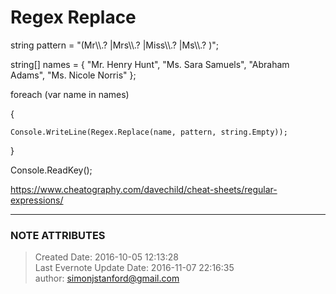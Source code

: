 # Regex Replace

  

string pattern = "(Mr\\\\.? |Mrs\\\\.? |Miss\\\\.? |Ms\\\\.? )";

string[] names = { "Mr. Henry Hunt", "Ms. Sara Samuels", "Abraham Adams", "Ms.
Nicole Norris" };

foreach (var name in names)

{

    Console.WriteLine(Regex.Replace(name, pattern, string.Empty));

}

Console.ReadKey();

  

<https://www.cheatography.com/davechild/cheat-sheets/regular-expressions/>

  

  


---
### NOTE ATTRIBUTES
>Created Date: 2016-10-05 12:13:28  
>Last Evernote Update Date: 2016-11-07 22:16:35  
>author: simonjstanford@gmail.com  